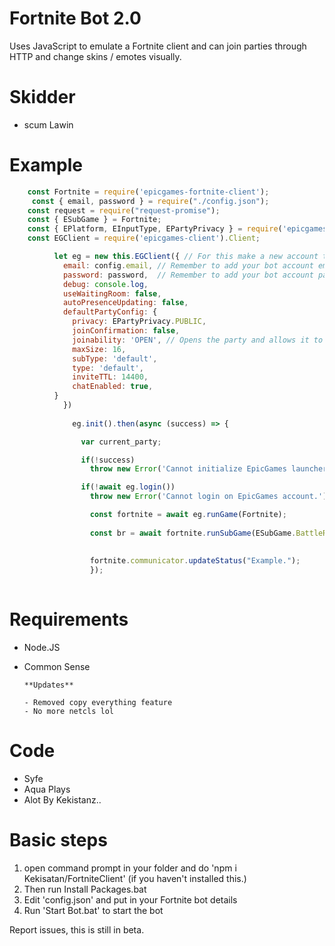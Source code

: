 # Fortnite Bot 2.0
Uses JavaScript to emulate a Fortnite client and can join parties through HTTP and change skins / emotes visually.

# Skidder

- scum Lawin


# Example
```js
    const Fortnite = require('epicgames-fortnite-client');
     const { email, password } = require("./config.json");
    const request = require("request-promise");
    const { ESubGame } = Fortnite;
    const { EPlatform, EInputType, EPartyPrivacy } = require('epicgames-client');
    const EGClient = require('epicgames-client').Client;

          let eg = new this.EGClient({ // For this make a new account that has nothing and put the details in here.
            email: config.email, // Remember to add your bot account email in here or it won't work!
            password: password,  // Remember to add your bot account password in here or it won't work!
            debug: console.log,
            useWaitingRoom: false,
            autoPresenceUpdating: false,
            defaultPartyConfig: {
              privacy: EPartyPrivacy.PUBLIC,
              joinConfirmation: false,
              joinability: 'OPEN', // Opens the party and allows it to be joined
              maxSize: 16,
              subType: 'default',
              type: 'default',
              inviteTTL: 14400,
              chatEnabled: true,
          }
            })
            
              eg.init().then(async (success) => {

                var current_party;

                if(!success)
                  throw new Error('Cannot initialize EpicGames launcher.');

                if(!await eg.login())
                  throw new Error('Cannot login on EpicGames account.');

                  const fortnite = await eg.runGame(Fortnite);
                  
                  const br = await fortnite.runSubGame(ESubGame.BattleRoyale);   
                  
                  
                  fortnite.communicator.updateStatus("Example.");
                  });
  
```
  

# Requirements
- Node.JS
- Common Sense

      **Updates**
      
      - Removed copy everything feature
      - No more netcls lol
      

# Code
- Syfe
- Aqua Plays
- Alot By Kekistanz..

# Basic steps
1) open command prompt in your folder and do 'npm i Kekisatan/FortniteClient' (if you haven't installed this.)
2) Then run Install Packages.bat
6) Edit 'config.json' and put in your Fortnite bot details
7) Run 'Start Bot.bat' to start the bot

Report issues, this is still in beta.
